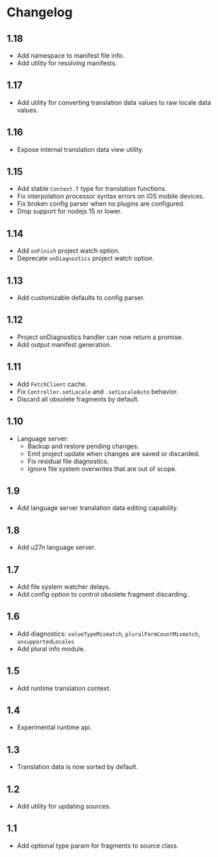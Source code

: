 # Changelog

## 1.18
+ Add namespace to manifest file info.
+ Add utility for resolving manifests.

## 1.17
+ Add utility for converting translation data values to raw locale data values.

## 1.16
+ Expose internal translation data view utility.

## 1.15
+ Add stable `Context.T` type for translation functions.
+ Fix interpolation processor syntax errors on iOS mobile devices.
+ Fix broken config parser when no plugins are configured.
+ Drop support for nodejs 15 or lower.

## 1.14
+ Add `onFinish` project watch option.
+ Deprecate `onDiagnostics` project watch option.

## 1.13
+ Add customizable defaults to config parser.

## 1.12
+ Project onDiagnostics handler can now return a promise.
+ Add output manifest generation.

## 1.11
+ Add `FetchClient` cache.
+ Fix `Controller.setLocale` and `.setLocaleAuto` behavior.
+ Discard all obsolete fragments by default.

## 1.10
+ Language server:
  + Backup and restore pending changes.
  + Emit project update when changes are saved or discarded.
  + Fix residual file diagnostics.
  + Ignore file system overwrites that are out of scope.

## 1.9
+ Add language server translation data editing capability.

## 1.8
+ Add u27n language server.

## 1.7
+ Add file system watcher delays.
+ Add config option to control obsolete fragment discarding.

## 1.6
+ Add diagnostics: `valueTypeMismatch`, `pluralFormCountMismatch`, `unsupportedLocales`
+ Add plural info module.

## 1.5
+ Add runtime translation context.

## 1.4
+ Experimental runtime api.

## 1.3
+ Translation data is now sorted by default.

## 1.2
+ Add utility for updating sources.

## 1.1
+ Add optional type param for fragments to source class.
